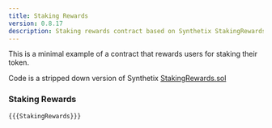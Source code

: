```yaml
---
title: Staking Rewards
version: 0.8.17
description: Staking rewards contract based on Synthetix StakingRewards.sol
---
```


This is a minimal example of a contract that rewards users for staking their token.

Code is a stripped down version of Synthetix <a href="https://github.com/Synthetixio/synthetix/blob/develop/contracts/StakingRewards.sol" target="__blank">StakingRewards.sol</a>

### Staking Rewards

```solidity
{{{StakingRewards}}}
```
